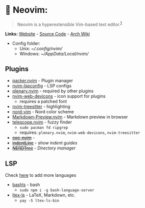 # 📝 Neovim:
> Neovim is a hyperextensible Vim-based text editor.<sup>[1][desc]</sup>

**Links:** [Website][site] - [Source Code][code] - [Arch Wiki][arch]

- Config folder:
  - Unix: *\~/.config/nvim/*
  - Windows: *\~/AppData/Local/nvim/*

## Plugins
- [packer.nvim][packer] - Plugin manager
- [nvim-lspconfig][lspconfig] - LSP configs
- [plenary.nvim][plenary] - required by other plugins
- [nvim-web-devicons][devicons] - icon support for plugins
  - requires a patched font
- [nvim-treesitter][treesitter] - highlighting
- [nord-vim][nord-vim] - Nord color scheme
- [Markdown-Preview.nvim][markdown-preview] - Markdown preview in browser
- [telescope.nvim][telescope] - fuzzy finder
  - `sudo pacman fd ripgrep`
  - requires: `plenary.nvim`, `nvim-web-devicons`, `nvim-treesitter`
- ~~[coc-nvim][coc-nvim]~~ - 
- ~~[indentLine][indentline]~~ - *show indent guides*
- ~~[NERDTree][nerdtree]~~ - *Directory manager*

## LSP
Check [here][lsp] to add more languages
- [bashls][bashls] - bash
  - `sudo npm i -g bash-language-server`
- [ltex-ls][ltex] - LaTeX, Markdown, etc.
  - `yay -S ltex-ls-bin`

[site]: https://neovim.io/
[desc]: https://neovim.io/
[code]: https://github.com/neovim/neovim
[arch]: https://wiki.archlinux.org/title/Neovim

[packer]: https://github.com/junegunn/vim-plug
[lspconfig]: https://github.com/neovim/nvim-lspconfig
[plenary]: https://github.com/nvim-lua/plenary.nvim
[devicons]: https://github.com/kyazdani42/nvim-web-devicons
[treesitter]: https://github.com/nvim-treesitter/nvim-treesitter
[telescope]: https://github.com/nvim-telescope/telescope.nvim
[nord-vim]: https://github.com/arcticicestudio/nord-vim
[markdown-preview]: https://github.com/iamcco/markdown-preview.nvim

[nerdtree]: https://github.com/preservim/nerdtree
[indentline]: https://github.com/Yggdroot/indentLine
[coc-nvim]: https://github.com/neoclide/coc.nvim

[lsp]: https://github.com/neovim/nvim-lspconfig/blob/master/doc/server_configurations.md
[bashls]: https://github.com/bash-lsp/bash-language-server
[ltex]: https://github.com/valentjn/ltex-ls
